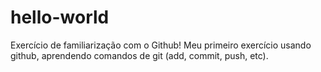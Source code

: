 # hello-world
Exercício de familiarização com o Github!
Meu primeiro exercício usando github, aprendendo comandos de git (add, commit, push, etc).

